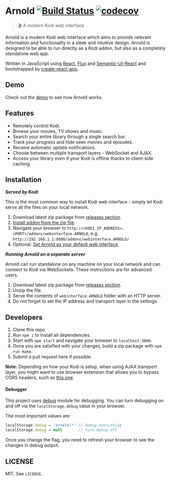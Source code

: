 # Arnold [![Build Status](https://travis-ci.org/scholtzm/arnold.svg?branch=master)](https://travis-ci.org/scholtzm/arnold) [![codecov](https://codecov.io/gh/scholtzm/arnold/branch/master/graph/badge.svg)](https://codecov.io/gh/scholtzm/arnold)

> 🎬 A modern Kodi web interface

Arnold is a modern Kodi web interface which aims to provide relevant information and functionality in a sleek and intuitive design. Arnold is designed to be able to run directly as a Kodi addon, but also as a completely standalone web app.

Written in JavaScript using [React](https://facebook.github.io/react/), [Flux](https://facebook.github.io/flux/) and [Semantic-UI-React](http://react.semantic-ui.com/) and bootstrapped by [create-react-app](https://github.com/facebookincubator/create-react-app).

## Demo

Check out the [demo](https://scholtzm.github.io/arnold/) to see how Arnold works.

## Features

* Remotely control Kodi.
* Browse your movies, TV shows and music.
* Search your entire library through a single search bar.
* Track your progress and hide seen movies and episodes.
* Receive automatic update notifications.
* Choose between multiple transport layers - WebSocket and AJAX.
* Access your library even if your Kodi is offline thanks to client-side caching.

## Installation

*__Served by Kodi__*

This is the most common way to install Kodi web interface - simply let Kodi serve all the files on your local network.

1. Download latest zip package from [releases section](https://github.com/scholtzm/arnold/releases).
2. [Install addon from the zip file](http://kodi.wiki/view/HOW-TO:Install_add-ons_from_zip_files).
3. Navigate your browser to `http://<KODI_IP_ADDRESS>:<PORT>/addons/webinterface.ARNOLD`, e.g. `http://192.168.1.1:8080/addons/webinterface.ARNOLD/`
4. Optional: [Set Arnold as your default web interface](http://kodi.wiki/view/web_interface#Default_web_interface).

*__Running Arnold on a separate server__*

Arnold can run standalone on any machine on your local network and can connect to Kodi via WebSockets. These instructions are for advanced users.

1. Download latest zip package from [releases section](https://github.com/scholtzm/arnold/releases).
2. Unzip the file.
3. Serve the contents of `webinterface.ARNOLD` folder with an HTTP server.
4. Do not forget to set the IP address and transport layer in the settings.

## Developers

1. Clone this repo.
2. Run `npm i` to install all dependencies.
3. Start with `npm start` and navigate your browser to `localhost:3000`.
4. Once you are satisfied with your changes, build a zip package with `npm run make`.
5. Submit a pull request here if possible.

**Note:** Depending on how your Kodi is setup, when using AJAX transport layer, you might want to use browser extension that allows you to bypass CORS headers, such as [this one](https://chrome.google.com/webstore/detail/allow-control-allow-origi/nlfbmbojpeacfghkpbjhddihlkkiljbi).

#### Debugger

This project uses [debug](https://www.npmjs.com/package/debug) module for debugging. You can turn debugging on and off via the `localStorage.debug` value in your browser.

The most important values are:

```js
localStorage.debug = 'arnold:*' // debug everything
localStorage.debug = null       // turn debug off
```

Once you change the flag, you need to refresh your browser to see the changes in debug output.

## LICENSE

MIT. See `LICENSE`.
